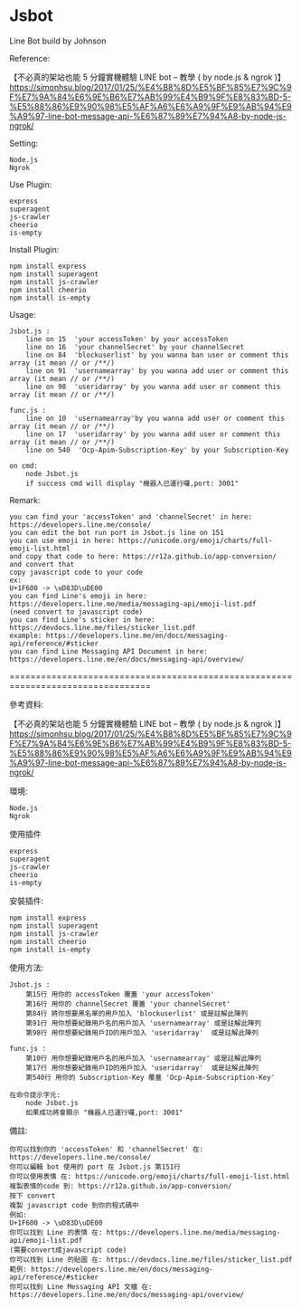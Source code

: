 # Jsbot
Line Bot build by Johnson

Reference:

【不必真的架站也能 5 分鐘實機體驗 LINE bot – 教學 ( by node.js & ngrok )】
https://simonhsu.blog/2017/01/25/%E4%B8%8D%E5%BF%85%E7%9C%9F%E7%9A%84%E6%9E%B6%E7%AB%99%E4%B9%9F%E8%83%BD-5-%E5%88%86%E9%90%98%E5%AF%A6%E6%A9%9F%E9%AB%94%E9%A9%97-line-bot-message-api-%E6%87%89%E7%94%A8-by-node-js-ngrok/

Setting:

	Node.js
	Ngrok

Use Plugin:

	express
	superagent
	js-crawler
	cheerio
	is-empty
	
Install Plugin:

	npm install express
	npm install superagent
	npm install js-crawler
	npm install cheerio
	npm install is-empty

Usage:

	Jsbot.js : 
		line on 15  'your accessToken' by your accessToken
		line on 16  'your channelSecret' by your channelSecret
		line on 84  'blockuserlist' by you wanna ban user or comment this array (it mean // or /**/)
		line on 91  'usernamearray' by you wanna add user or comment this array (it mean // or /**/)
		line on 98  'useridarray' by you wanna add user or comment this array (it mean // or /**/)
	
	func.js :
		line on 10  'usernamearray'by you wanna add user or comment this array (it mean // or /**/)
		line on 17  'useridarray' by you wanna add user or comment this array (it mean // or /**/)
		line on 540  'Ocp-Apim-Subscription-Key' by your Subscription-Key 

	on cmd:
		node Jsbot.js
		if success cmd will display "機器人已運行囉,port: 3001"
Remark:

	you can find your 'accessToken' and 'channelSecret' in here: https://developers.line.me/console/
	you can edit the bot run port in Jsbot.js line on 151
	you can use emoji in here: https://unicode.org/emoji/charts/full-emoji-list.html
	and copy that code to here: https://r12a.github.io/app-conversion/
	and convert that
	copy javascript code to your code
	ex:
	U+1F600	-> \uD83D\uDE00
	you can find Line's emoji in here: https://developers.line.me/media/messaging-api/emoji-list.pdf
	(need convert to javascript code)
	you can find Line's sticker in here: https://devdocs.line.me/files/sticker_list.pdf
	example: https://developers.line.me/en/docs/messaging-api/reference/#sticker
	you can find Line Messaging API Document in here: https://developers.line.me/en/docs/messaging-api/overview/

=================================================================================

參考資料:

【不必真的架站也能 5 分鐘實機體驗 LINE bot – 教學 ( by node.js & ngrok )】
https://simonhsu.blog/2017/01/25/%E4%B8%8D%E5%BF%85%E7%9C%9F%E7%9A%84%E6%9E%B6%E7%AB%99%E4%B9%9F%E8%83%BD-5-%E5%88%86%E9%90%98%E5%AF%A6%E6%A9%9F%E9%AB%94%E9%A9%97-line-bot-message-api-%E6%87%89%E7%94%A8-by-node-js-ngrok/

環境:

	Node.js
	Ngrok

使用插件

	express
	superagent
	js-crawler
	cheerio
	is-empty

安裝插件:

	npm install express
	npm install superagent
	npm install js-crawler
	npm install cheerio
	npm install is-empty

使用方法:

	Jsbot.js : 
		第15行 用你的 accessToken 覆蓋 'your accessToken'
		第16行 用你的 channelSecret 覆蓋 'your channelSecret'
		第84行 將你想要黑名單的用戶加入 'blockuserlist' 或是註解此陣列
		第91行 用你想要紀錄用戶名的用戶加入 'usernamearray' 或是註解此陣列
		第98行 用你想要紀錄用戶ID的用戶加入 'useridarray'  或是註解此陣列
	
	func.js :
		第10行 用你想要紀錄用戶名的用戶加入 'usernamearray' 或是註解此陣列
		第17行 用你想要紀錄用戶ID的用戶加入 'useridarray'  或是註解此陣列
		第540行 用你的 Subscription-Key 覆蓋 'Ocp-Apim-Subscription-Key' 

	在命令提示字元:
		node Jsbot.js
		如果成功將會顯示 "機器人已運行囉,port: 3001"
備註:

	你可以找到你的 'accessToken' 和 'channelSecret' 在: https://developers.line.me/console/
	你可以編輯 bot 使用的 port 在 Jsbot.js 第151行
	你可以使用表情 在: https://unicode.org/emoji/charts/full-emoji-list.html
	複製表情的code 到: https://r12a.github.io/app-conversion/
	按下 convert
	複製 javascript code 到你的程式碼中
	例如:
	U+1F600	-> \uD83D\uDE00
	你可以找到 Line 的表情 在: https://developers.line.me/media/messaging-api/emoji-list.pdf
	(需要convert成javascript code)
	你可以找到 Line 的貼圖 在: https://devdocs.line.me/files/sticker_list.pdf
	範例: https://developers.line.me/en/docs/messaging-api/reference/#sticker
	你可以找到 Line Messaging API 文檔 在: https://developers.line.me/en/docs/messaging-api/overview/
